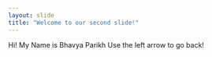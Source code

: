 ```yaml
---
layout: slide
title: "Welcome to our second slide!"
---
```

Hi! My Name is Bhavya Parikh
Use the left arrow to go back!
